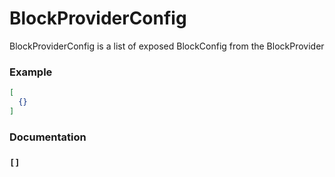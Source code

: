 # BlockProviderConfig

BlockProviderConfig is a list of exposed BlockConfig from the BlockProvider

### Example

```json
[
  {}
]
```


### Documentation

### `[]`